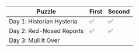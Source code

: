 | Puzzle                                 | First  | Second |
|----------------------------------------|--------|--------|
| Day 1: Historian Hysteria              |   ✅   |   ✅   |
| Day 2: Red-Nosed Reports               |   ✅   |   ✅   |
| Day 3: Mull It Over                    |        |        |

